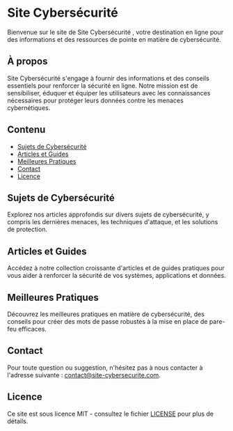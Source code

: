 # Site Cybersécurité

Bienvenue sur le site de Site Cybersécurité , votre destination en ligne pour des informations et des ressources de pointe en matière de cybersécurité.

## À propos

Site Cybersécurité s'engage à fournir des informations et des conseils essentiels pour renforcer la sécurité en ligne. Notre mission est de sensibiliser, éduquer et équiper les utilisateurs avec les connaissances nécessaires pour protéger leurs données contre les menaces cybernétiques.

## Contenu

- [Sujets de Cybersécurité](#sujets-de-cybersécurité)
- [Articles et Guides](#articles-et-guides)
- [Meilleures Pratiques](#meilleures-pratiques)
- [Contact](#contact)
- [Licence](#licence)


## Sujets de Cybersécurité

Explorez nos articles approfondis sur divers sujets de cybersécurité, y compris les dernières menaces, les techniques d'attaque, et les solutions de protection.

## Articles et Guides

Accédez à notre collection croissante d'articles et de guides pratiques pour vous aider à renforcer la sécurité de vos systèmes, applications et données.

## Meilleures Pratiques

Découvrez les meilleures pratiques en matière de cybersécurité, des conseils pour créer des mots de passe robustes à la mise en place de pare-feu efficaces.

## Contact

Pour toute question ou suggestion, n'hésitez pas à nous contacter à l'adresse suivante : contact@site-cybersecurite.com.

## Licence

Ce site est sous licence MIT - consultez le fichier [LICENSE](LICENSE) pour plus de détails.

